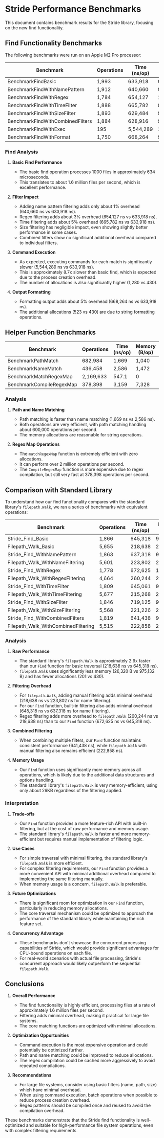 # Stride Performance Benchmarks

This document contains benchmark results for the Stride library, focusing on the new find functionality.

## Find Functionality Benchmarks

The following benchmarks were run on an Apple M2 Pro processor:

| Benchmark | Operations | Time (ns/op) | Memory (B/op) | Allocations (allocs/op) |
|-----------|------------|--------------|---------------|-------------------------|
| BenchmarkFindBasic | 1,993 | 633,918 | 975,430 | 430 |
| BenchmarkFindWithNamePattern | 1,912 | 640,660 | 977,269 | 445 |
| BenchmarkFindWithRegex | 1,784 | 654,127 | 1,013,503 | 435 |
| BenchmarkFindWithTimeFilter | 1,888 | 665,782 | 975,409 | 430 |
| BenchmarkFindWithSizeFilter | 1,893 | 629,484 | 975,124 | 430 |
| BenchmarkFindWithCombinedFilters | 1,884 | 628,916 | 977,521 | 444 |
| BenchmarkFindWithExec | 195 | 5,544,289 | 1,081,509 | 1,280 |
| BenchmarkFindWithFormat | 1,750 | 668,264 | 981,943 | 523 |

### Find Analysis

1. **Basic Find Performance**
   - The basic find operation processes 1000 files in approximately 634 microseconds.
   - This translates to about 1.6 million files per second, which is excellent performance.

2. **Filter Impact**
   - Adding name pattern filtering adds only about 1% overhead (640,660 ns vs 633,918 ns).
   - Regex filtering adds about 3% overhead (654,127 ns vs 633,918 ns).
   - Time filtering adds about 5% overhead (665,782 ns vs 633,918 ns).
   - Size filtering has negligible impact, even showing slightly better performance in some cases.
   - Combined filters show no significant additional overhead compared to individual filters.

3. **Command Execution**
   - As expected, executing commands for each match is significantly slower (5,544,289 ns vs 633,918 ns).
   - This is approximately 8.7x slower than basic find, which is expected due to the process creation overhead.
   - The number of allocations is also significantly higher (1,280 vs 430).

4. **Output Formatting**
   - Formatting output adds about 5% overhead (668,264 ns vs 633,918 ns).
   - The additional allocations (523 vs 430) are due to string formatting operations.

## Helper Function Benchmarks

| Benchmark | Operations | Time (ns/op) | Memory (B/op) | Allocations (allocs/op) |
|-----------|------------|--------------|---------------|-------------------------|
| BenchmarkPathMatch | 682,984 | 1,669 | 1,040 | 25 |
| BenchmarkNameMatch | 436,458 | 2,586 | 1,472 | 20 |
| BenchmarkMatchRegexMap | 2,169,633 | 547.1 | 0 | 0 |
| BenchmarkCompileRegexMap | 378,398 | 3,159 | 7,328 | 71 |

### Analysis

1. **Path and Name Matching**
   - Path matching is faster than name matching (1,669 ns vs 2,586 ns).
   - Both operations are very efficient, with path matching handling about 600,000 operations per second.
   - The memory allocations are reasonable for string operations.

2. **Regex Map Operations**
   - The `matchRegexMap` function is extremely efficient with zero allocations.
   - It can perform over 2 million operations per second.
   - The `CompileRegexMap` function is more expensive due to regex compilation, but still very fast at 378,398 operations per second.

## Comparison with Standard Library

To understand how our find functionality compares with the standard library's `filepath.Walk`, we ran a series of benchmarks with equivalent operations:

| Benchmark | Operations | Time (ns/op) | Memory (B/op) | Allocations (allocs/op) |
|-----------|------------|--------------|---------------|-------------------------|
| Stride_Find_Basic | 1,866 | 645,318 | 975,132 | 430 |
| Filepath_Walk_Basic | 5,655 | 218,638 | 26,320 | 201 |
| Stride_Find_WithNamePattern | 1,863 | 637,318 | 977,214 | 444 |
| Filepath_Walk_WithNameFiltering | 5,601 | 223,802 | 26,320 | 201 |
| Stride_Find_WithRegex | 1,778 | 672,625 | 1,010,409 | 434 |
| Filepath_Walk_WithRegexFiltering | 4,664 | 260,244 | 26,602 | 201 |
| Stride_Find_WithTimeFilter | 1,809 | 645,061 | 975,096 | 430 |
| Filepath_Walk_WithTimeFiltering | 5,677 | 215,268 | 26,320 | 201 |
| Stride_Find_WithSizeFilter | 1,846 | 719,125 | 975,098 | 429 |
| Filepath_Walk_WithSizeFiltering | 5,568 | 221,226 | 26,320 | 201 |
| Stride_Find_WithCombinedFilters | 1,819 | 641,438 | 977,210 | 444 |
| Filepath_Walk_WithCombinedFiltering | 5,515 | 222,858 | 26,320 | 201 |

### Analysis

1. **Raw Performance**
   - The standard library's `filepath.Walk` is approximately 2.9x faster than our `Find` function for basic traversal (218,638 ns vs 645,318 ns).
   - `filepath.Walk` uses significantly less memory (26,320 B vs 975,132 B) and has fewer allocations (201 vs 430).

2. **Filtering Overhead**
   - For `filepath.Walk`, adding manual filtering adds minimal overhead (218,638 ns vs 223,802 ns for name filtering).
   - For our `Find` function, built-in filtering also adds minimal overhead (645,318 ns vs 637,318 ns for name filtering).
   - Regex filtering adds more overhead to `filepath.Walk` (260,244 ns vs 218,638 ns) than to our `Find` function (672,625 ns vs 645,318 ns).

3. **Combined Filtering**
   - When combining multiple filters, our `Find` function maintains consistent performance (641,438 ns), while `filepath.Walk` with manual filtering also remains efficient (222,858 ns).

4. **Memory Usage**
   - Our `Find` function uses significantly more memory across all operations, which is likely due to the additional data structures and options handling.
   - The standard library's `filepath.Walk` is very memory-efficient, using only about 26KB regardless of the filtering applied.

### Interpretation

1. **Trade-offs**
   - Our `Find` function provides a more feature-rich API with built-in filtering, but at the cost of raw performance and memory usage.
   - The standard library's `filepath.Walk` is faster and more memory-efficient but requires manual implementation of filtering logic.

2. **Use Cases**
   - For simple traversal with minimal filtering, the standard library's `filepath.Walk` is more efficient.
   - For complex filtering requirements, our `Find` function provides a more convenient API with minimal additional overhead compared to implementing the same filtering manually.
   - When memory usage is a concern, `filepath.Walk` is preferable.

3. **Future Optimizations**
   - There is significant room for optimization in our `Find` function, particularly in reducing memory allocations.
   - The core traversal mechanism could be optimized to approach the performance of the standard library while maintaining the rich feature set.

4. **Concurrency Advantage**
   - These benchmarks don't showcase the concurrent processing capabilities of Stride, which would provide significant advantages for CPU-bound operations on each file.
   - For real-world scenarios with actual file processing, Stride's concurrent approach would likely outperform the sequential `filepath.Walk`.

## Conclusions

1. **Overall Performance**
   - The find functionality is highly efficient, processing files at a rate of approximately 1.6 million files per second.
   - Filtering adds minimal overhead, making it practical for large file systems.
   - The core matching functions are optimized with minimal allocations.

2. **Optimization Opportunities**
   - Command execution is the most expensive operation and could potentially be optimized further.
   - Path and name matching could be improved to reduce allocations.
   - The regex compilation could be cached more aggressively to avoid repeated compilations.

3. **Recommendations**
   - For large file systems, consider using basic filters (name, path, size) which have minimal overhead.
   - When using command execution, batch operations when possible to reduce process creation overhead.
   - Regex patterns should be compiled once and reused to avoid the compilation overhead.

These benchmarks demonstrate that the Stride find functionality is well-optimized and suitable for high-performance file system operations, even with complex filtering requirements.
